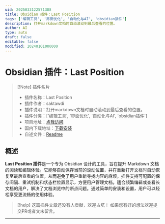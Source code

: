 ```yaml
---
uid: 2025033122571388
title: Obsidian 插件：Last Position
tags: ['编辑工具', '界面优化', '自动化与AI', 'obsidian插件']
description: 打开markdown文档时自动滚动到最后查看的位置。
author: AI
type: auto
draft: false
editable: false
modified: 20240101000000
---
```


# Obsidian 插件：Last Position

> [!Note] 插件名片
> - 插件名称：Last Position
> - 插件作者：saktawdi
> - 插件说明：打开markdown文档时自动滚动到最后查看的位置。
> - 插件分类：['编辑工具', '界面优化', '自动化与AI', 'obsidian插件']
> - 项目地址：[点我访问](https://github.com/Saktawdi/obsidian-last-position)
> - 国内下载地址：[下载安装](https://pkmer.cn/products/plugin/pluginMarket/?last-position)
> - 自述文件：[Readme](https://ghproxy.net/https://raw.githubusercontent.com/Saktawdi/obsidian-last-position/master/README.md)



## 概述

**Last Position 插件**是一个专为 Obsidian 设计的工具，旨在提升 Markdown 文档的阅读和编辑体验。它能够自动保存当前的滚动位置，并在重新打开文档时自动恢复至最后查看的位置，从而避免了用户重新寻找内容的麻烦。插件支持可配置的保存间隔、重试机制和状态栏位置显示，方便用户管理文档。适合频繁编辑或查看长文档的用户，解决了文档浏览中的断点问题。通过简单的安装和设置，用户可以轻松享受更流畅的使用体验。


> [!help] 
> 这篇插件文章还没有人贡献，欢迎占坑！
> 如果您有好的想法欢迎提交PR或者文末留言。
> 

---



